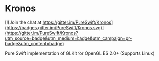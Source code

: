 # Kronos

[![Join the chat at https://gitter.im/PureSwift/Kronos](https://badges.gitter.im/PureSwift/Kronos.svg)](https://gitter.im/PureSwift/Kronos?utm_source=badge&utm_medium=badge&utm_campaign=pr-badge&utm_content=badge)

Pure Swift implementation of GLKit for OpenGL ES 2.0+ (Supports Linux)
